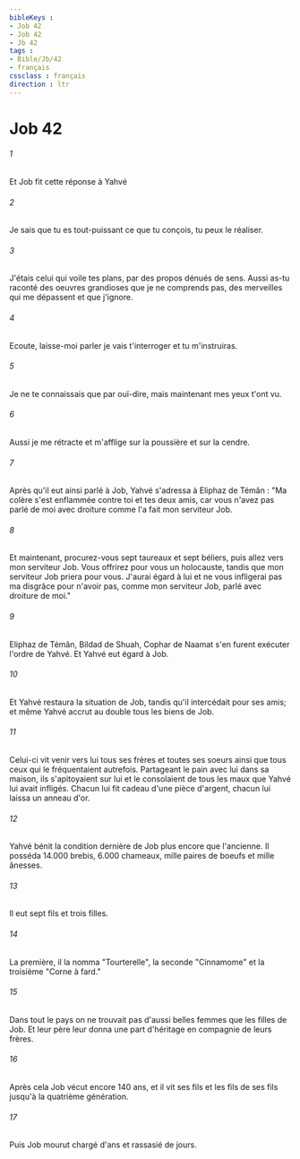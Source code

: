 ```yaml
---
bibleKeys : 
- Job 42
- Job 42
- Jb 42
tags : 
- Bible/Jb/42
- français
cssclass : français
direction : ltr
---
```


# Job 42

###### 1
Et Job fit cette réponse à Yahvé
###### 2
Je sais que tu es tout-puissant ce que tu conçois, tu peux le réaliser.
###### 3
J'étais celui qui voile tes plans, par des propos dénués de sens. Aussi as-tu raconté des oeuvres grandioses que je ne comprends pas, des merveilles qui me dépassent et que j'ignore.
###### 4
Ecoute, laisse-moi parler je vais t'interroger et tu m'instruiras. 
###### 5
Je ne te connaissais que par ouï-dire, mais maintenant mes yeux t'ont vu.
###### 6
Aussi je me rétracte et m'afflige sur la poussière et sur la cendre.
###### 7
Après qu'il eut ainsi parlé à Job, Yahvé s'adressa à Eliphaz de Témân : "Ma colère s'est enflammée contre toi et tes deux amis, car vous n'avez pas parlé de moi avec droiture comme l'a fait mon serviteur Job.
###### 8
Et maintenant, procurez-vous sept taureaux et sept béliers, puis allez vers mon serviteur Job. Vous offrirez pour vous un holocauste, tandis que mon serviteur Job priera pour vous. J'aurai égard à lui et ne vous infligerai pas ma disgrâce pour n'avoir pas, comme mon serviteur Job, parlé avec droiture de moi."
###### 9
Eliphaz de Témân, Bildad de Shuah, Cophar de Naamat s'en furent exécuter l'ordre de Yahvé. Et Yahvé eut égard à Job.
###### 10
Et Yahvé restaura la situation de Job, tandis qu'il intercédait pour ses amis; et même Yahvé accrut au double tous les biens de Job.
###### 11
Celui-ci vit venir vers lui tous ses frères et toutes ses soeurs ainsi que tous ceux qui le fréquentaient autrefois. Partageant le pain avec lui dans sa maison, ils s'apitoyaient sur lui et le consolaient de tous les maux que Yahvé lui avait infligés. Chacun lui fit cadeau d'une pièce d'argent, chacun lui laissa un anneau d'or.
###### 12
Yahvé bénit la condition dernière de Job plus encore que l'ancienne. Il posséda 14.000 brebis, 6.000 chameaux, mille paires de boeufs et mille ânesses.
###### 13
Il eut sept fils et trois filles.
###### 14
La première, il la nomma "Tourterelle", la seconde "Cinnamome" et la troisième "Corne à fard."
###### 15
Dans tout le pays on ne trouvait pas d'aussi belles femmes que les filles de Job. Et leur père leur donna une part d'héritage en compagnie de leurs frères.
###### 16
Après cela Job vécut encore 140 ans, et il vit ses fils et les fils de ses fils jusqu'à la quatrième génération.
###### 17
Puis Job mourut chargé d'ans et rassasié de jours.
